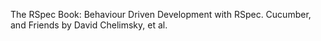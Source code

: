 The RSpec Book:  Behaviour Driven Development with RSpec. Cucumber, and Friends by David Chelimsky, et al.
